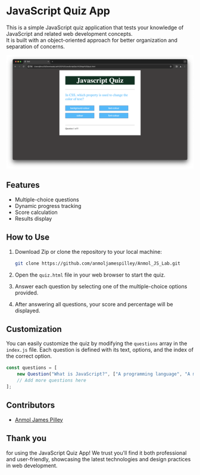 # JavaScript Quiz App

This is a simple JavaScript quiz application that tests your knowledge of JavaScript and related web development concepts.<br>
It is built with an object-oriented approach for better organization and separation of concerns.

![Quiz App Screenshot](quiz-app-screenshot.png)

## Features

- Multiple-choice questions
- Dynamic progress tracking
- Score calculation
- Results display

## How to Use

1. Download Zip or clone the repository to your local machine:

   ```bash
   git clone https://github.com/anmoljamespilley/Anmol_JS_Lab.git
   ```

2. Open the `quiz.html` file in your web browser to start the quiz.

3. Answer each question by selecting one of the multiple-choice options provided.

4. After answering all questions, your score and percentage will be displayed.

## Customization

You can easily customize the quiz by modifying the `questions` array in the `index.js` file. Each question is defined with its text, options, and the index of the correct option.

```javascript
const questions = [
    new Question("What is JavaScript?", ["A programming language", "A markup language", "A styling language"], 0),
    // Add more questions here
];
```

## Contributors
- [Anmol James Pilley](https://github.com/anmoljamespilley)

## Thank you
for using the JavaScript Quiz App! We trust you'll find it both professional and user-friendly, showcasing the latest technologies and design practices in web development.

